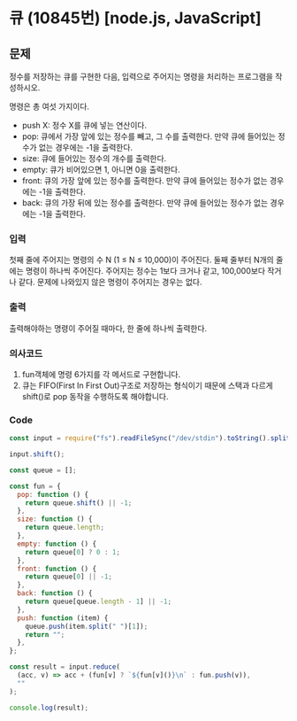 # 큐 (10845번) [node.js, JavaScript]

## 문제

정수를 저장하는 큐를 구현한 다음, 입력으로 주어지는 명령을 처리하는 프로그램을 작성하시오.

명령은 총 여섯 가지이다.

- push X: 정수 X를 큐에 넣는 연산이다.
- pop: 큐에서 가장 앞에 있는 정수를 빼고, 그 수를 출력한다. 만약 큐에 들어있는 정수가 없는 경우에는 -1을 출력한다.
- size: 큐에 들어있는 정수의 개수를 출력한다.
- empty: 큐가 비어있으면 1, 아니면 0을 출력한다.
- front: 큐의 가장 앞에 있는 정수를 출력한다. 만약 큐에 들어있는 정수가 없는 경우에는 -1을 출력한다.
- back: 큐의 가장 뒤에 있는 정수를 출력한다. 만약 큐에 들어있는 정수가 없는 경우에는 -1을 출력한다.

### 입력

첫째 줄에 주어지는 명령의 수 N (1 ≤ N ≤ 10,000)이 주어진다.
둘째 줄부터 N개의 줄에는 명령이 하나씩 주어진다. 주어지는 정수는 1보다 크거나 같고, 100,000보다 작거나 같다. 문제에 나와있지 않은 명령이 주어지는 경우는 없다.

### 출력

출력해야하는 명령이 주어질 때마다, 한 줄에 하나씩 출력한다.

### 의사코드

1. fun객체에 명령 6가지를 각 메서드로 구현합니다.
2. 큐는 FIFO(First In First Out)구조로 저장하는 형식이기 때문에 스택과 다르게 shift()로 pop 동작을 수행하도록 해야합니다.

### Code

```js
const input = require("fs").readFileSync("/dev/stdin").toString().split("\n"); //입력메세지 받음

input.shift();

const queue = [];

const fun = {
  pop: function () {
    return queue.shift() || -1;
  },
  size: function () {
    return queue.length;
  },
  empty: function () {
    return queue[0] ? 0 : 1;
  },
  front: function () {
    return queue[0] || -1;
  },
  back: function () {
    return queue[queue.length - 1] || -1;
  },
  push: function (item) {
    queue.push(item.split(" ")[1]);
    return "";
  },
};

const result = input.reduce(
  (acc, v) => acc + (fun[v] ? `${fun[v]()}\n` : fun.push(v)),
  ""
);

console.log(result);
```
